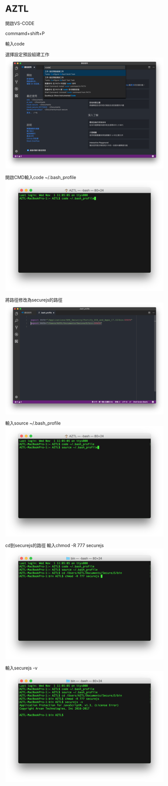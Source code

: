 # AZTL
開啟VS-CODE

commamd+shift+P

輸入code

選擇設定預設組建工作
![](/secure_pic/securejs_pic01.png)

開啟CMD輸入code ~/.bash_profile
![](/secure_pic/securejs_pic02.png)

將路徑修改為securejs的路徑
![](/secure_pic/securejs_pic03.png)

輸入source ~/.bash_profile
![](/secure_pic/securejs_pic04.png)

cd到securejs的路徑
輸入chmod -R 777 securejs
![](/secure_pic/securejs_pic07.png)

輸入securejs -v
![](/secure_pic/securejs_pic08.png)